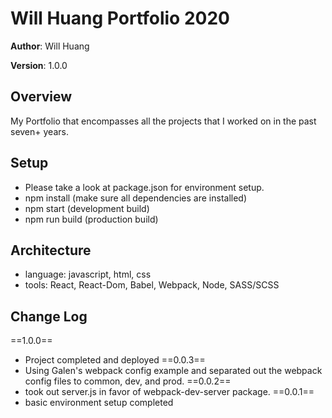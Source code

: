 # Will Huang Portfolio 2020

**Author**: Will Huang

**Version**: 1.0.0

## Overview
My Portfolio that encompasses all the projects that I worked on in the past seven+ years.

## Setup
- Please take a look at package.json for environment setup.
- npm install (make sure all dependencies are installed)
- npm start (development build)
- npm run build (production build)

## Architecture
- language: javascript, html, css
- tools: React, React-Dom, Babel, Webpack, Node, SASS/SCSS

## Change Log
==1.0.0==
- Project completed and deployed
==0.0.3==
- Using Galen's webpack config example and separated out the webpack config files to common, dev, and prod.
==0.0.2==
- took out server.js in favor of webpack-dev-server package.
==0.0.1==
- basic environment setup completed
